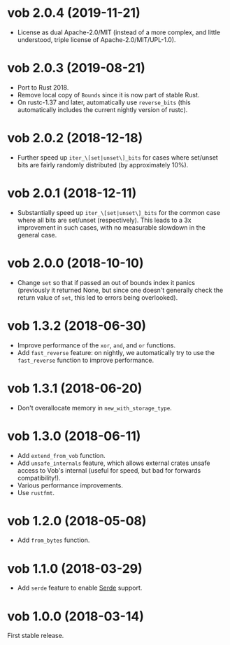 # vob 2.0.4 (2019-11-21)

* License as dual Apache-2.0/MIT (instead of a more complex, and little
  understood, triple license of Apache-2.0/MIT/UPL-1.0).

# vob 2.0.3 (2019-08-21)

* Port to Rust 2018.
* Remove local copy of `Bounds` since it is now part of stable Rust.
* On rustc-1.37 and later, automatically use `reverse_bits` (this automatically
  includes the current nightly version of rustc).

# vob 2.0.2 (2018-12-18)

* Further speed up `iter_\[set|unset\]_bits` for cases where set/unset bits are
  fairly randomly distributed (by approximately 10%).

# vob 2.0.1 (2018-12-11)

* Substantially speed up `iter_\[set|unset\]_bits` for the common case where all
  bits are set/unset (respectively). This leads to a 3x improvement in such
  cases, with no measurable slowdown in the general case.

# vob 2.0.0 (2018-10-10)

* Change `set` so that if passed an out of bounds index it panics (previously it
  returned None, but since one doesn't generally check the return value of
  `set`, this led to errors being overlooked).

# vob 1.3.2 (2018-06-30)

* Improve performance of the `xor`, `and`, and `or` functions.
* Add `fast_reverse` feature: on nightly, we automatically try to use the
  `fast_reverse` function to improve performance.

# vob 1.3.1 (2018-06-20)

* Don't overallocate memory in `new_with_storage_type`.

# vob 1.3.0 (2018-06-11)

* Add `extend_from_vob` function.
* Add `unsafe_internals` feature, which allows external crates unsafe access to
  Vob's internal (useful for speed, but bad for forwards compatibility!).
* Various performance improvements.
* Use `rustfmt`.

# vob 1.2.0 (2018-05-08)

* Add `from_bytes` function.

# vob 1.1.0 (2018-03-29)

* Add `serde` feature to enable [Serde](https://serde.rs/) support.

# vob 1.0.0 (2018-03-14)

First stable release.

